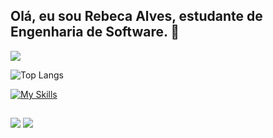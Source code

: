 ## Olá, eu sou Rebeca Alves, estudante de Engenharia de Software. 👋
<picture>
  <source
    srcset="https://github-readme-stats.vercel.app/api?username=remalves&show_icons=true&theme=ambient_gradient"
    media="(prefers-color-scheme: dark)"
  />
  <source
    srcset="https://github-readme-stats.vercel.app/api?username=remalves&show_icons=true"
    media="(prefers-color-scheme: light), (prefers-color-scheme: no-preference)"
  />
  <img src="https://github-readme-stats.vercel.app/api?username=remalves&show_icons=true" />
</picture> 

![Top Langs](https://github-readme-stats.vercel.app/api/top-langs/?username=remalves&layout=compact)

[![My Skills](https://skillicons.dev/icons?i=python,c,html,css)](https://skillicons.dev)

## 
<div> 
  <a href = "mailto:remalves25@gmail.com"><img src="https://img.shields.io/badge/-Gmail-%23333?style=for-the-badge&logo=gmail&logoColor=white" target="_blank"></a>
  <a href="https://www.linkedin.com/in/remalves"target="_blank"><img src="https://img.shields.io/badge/-LinkedIn-%230077B5?style=for-the-badge&logo=linkedin&logoColor=white" target="_blank"></a> 
</div>


<!--
**remalves/remalves** is a ✨ _special_ ✨ repository because its `README.md` (this file) appears on your GitHub profile.

Here are some ideas to get you started:

- 🔭 I’m currently working on ...
- 🌱 I’m currently learning ...
- 👯 I’m looking to collaborate on ...
- 🤔 I’m looking for help with ...
- 💬 Ask me about ...
- 📫 How to reach me: ...
- 😄 Pronouns: ...
- ⚡ Fun fact: ...
-->
